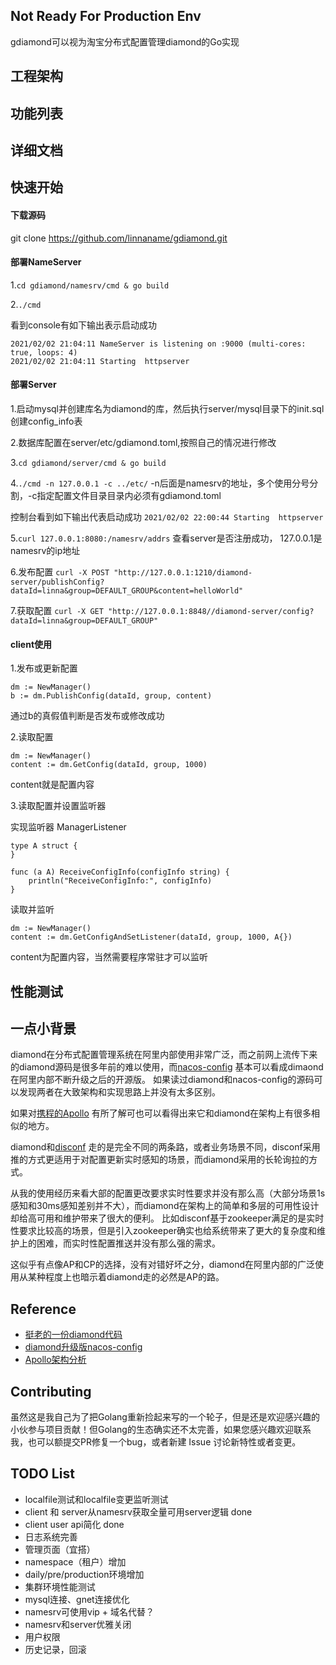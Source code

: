 
## Not Ready For Production Env ##
gdiamond可以视为淘宝分布式配置管理diamond的Go实现

## 工程架构 ##


## 功能列表 ##

## 详细文档 ##

## 快速开始 ##

#### 下载源码 ####
git clone https://github.com/linnaname/gdiamond.git
</br>

#### 部署NameServer ####
1.`cd gdiamond/namesrv/cmd & go build`

2.`./cmd`

看到console有如下输出表示启动成功
``` 
2021/02/02 21:04:11 NameServer is listening on :9000 (multi-cores: true, loops: 4)
2021/02/02 21:04:11 Starting  httpserver
```

#### 部署Server ####

1.启动mysql并创建库名为diamond的库，然后执行server/mysql目录下的init.sql创建config_info表

2.数据库配置在server/etc/gdiamond.toml,按照自己的情况进行修改

3.`cd gdiamond/server/cmd & go build`

4.`./cmd -n 127.0.0.1 -c ../etc/` -n后面是namesrv的地址，多个使用分号分割，-c指定配置文件目录目录内必须有gdiamond.toml

控制台看到如下输出代表启动成功
```2021/02/02 22:00:44 Starting  httpserver```

5.`curl 127.0.0.1:8080:/namesrv/addrs`  查看server是否注册成功， 127.0.0.1是namesrv的ip地址

6.发布配置 `curl -X POST "http://127.0.0.1:1210/diamond-server/publishConfig?dataId=linna&group=DEFAULT_GROUP&content=helloWorld"`

7.获取配置 `curl -X GET "http://127.0.0.1:8848//diamond-server/config?dataId=linna&group=DEFAULT_GROUP"`

#### client使用 ####

1.发布或更新配置
```golang
dm := NewManager()
b := dm.PublishConfig(dataId, group, content)
```
通过b的真假值判断是否发布或修改成功

2.读取配置
```golang
dm := NewManager()
content := dm.GetConfig(dataId, group, 1000)
```
content就是配置内容

3.读取配置并设置监听器

实现监听器 ManagerListener
```golang
type A struct {
}

func (a A) ReceiveConfigInfo(configInfo string) {
	println("ReceiveConfigInfo:", configInfo)
}
```

读取并监听
```golang
dm := NewManager()
content := dm.GetConfigAndSetListener(dataId, group, 1000, A{})
```
content为配置内容，当然需要程序常驻才可以监听

## 性能测试 ##


## 一点小背景 ##

diamond在分布式配置管理系统在阿里内部使用非常广泛，而之前网上流传下来的diamond源码是很多年前的难以使用，而[nacos-config](https://nacos.io/zh-cn/index.html)
基本可以看成dimaond在阿里内部不断升级之后的开源版。 如果读过diamond和nacos-config的源码可以发现两者在大致架构和实现思路上并没有太多区别。

如果对[携程的Apollo](https://github.com/ctripcorp/apollo)
有所了解可也可以看得出来它和diamond在架构上有很多相似的地方。

diamond和[disconf](https://github.com/knightliao/disconf)
走的是完全不同的两条路，或者业务场景不同，disconf采用推的方式更适用于对配置更新实时感知的场景，而diamond采用的长轮询拉的方式。

从我的使用经历来看大部的配置更改要求实时性要求并没有那么高（大部分场景1s感知和30ms感知差别并不大），而diamond在架构上的简单和多层的可用性设计却给高可用和维护带来了很大的便利。
比如disconf基于zookeeper满足的是实时性要求比较高的场景，但是引入zookeeper确实也给系统带来了更大的复杂度和维护上的困难，而实时性配置推送并没有那么强的需求。

这似乎有点像AP和CP的选择，没有对错好坏之分，diamond在阿里内部的广泛使用从某种程度上也暗示着diamond走的必然是AP的路。


## Reference ##
* [挺老的一份diamond代码](https://github.com/takeseem/diamond)
* [diamond升级版nacos-config](https://nacos.io/en-us/)
* [Apollo架构分析](https://mp.weixin.qq.com/s/-hUaQPzfsl9Lm3IqQW3VDQ)


## Contributing ##
虽然这是我自己为了把Golang重新捡起来写的一个轮子，但是还是欢迎感兴趣的小伙参与项目贡献！但Golang的生态确实还不太完善，如果您感兴趣欢迎联系我，也可以额提交PR修复一个bug，或者新建 Issue 讨论新特性或者变更。

## TODO List ##
* localfile测试和localfile变更监听测试
* client 和 server从namesrv获取全量可用server逻辑  done
* client user api简化     done
* 日志系统完善
* 管理页面（宜搭）
* namespace（租户）增加
* daily/pre/production环境增加
* 集群环境性能测试
* mysql连接、gnet连接优化
* namesrv可使用vip + 域名代替？
* namesrv和server优雅关闭
* 用户权限
* 历史记录，回滚